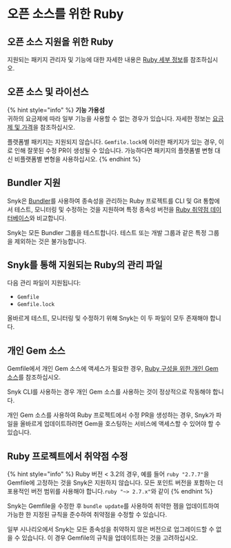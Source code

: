 # 오픈 소스를 위한 Ruby

## 오픈 소스 지원을 위한 Ruby

지원되는 패키지 관리자 및 기능에 대한 자세한 내용은 [Ruby 세부 정보](./)를 참조하십시오.

## 오픈 소스 및 라이선스

{% hint style="info" %}
**기능 가용성**\
귀하의 요금제에 따라 일부 기능을 사용할 수 없는 경우가 있습니다. 자세한 정보는 [요금제 및 가격](https://snyk.io/plans/)을 참조하십시오.

플랫폼별 패키지는 지원되지 않습니다. `Gemfile.lock`에 이러한 패키지가 있는 경우, 이로 인해 잘못된 수정 PR이 생성될 수 있습니다. 가능하다면 패키지의 플랫폼별 변형 대신 비플랫폼별 변형을 사용하십시오.
{% endhint %}

## Bundler 지원

Snyk은 [Bundler](https://bundler.io/)를 사용하여 종속성을 관리하는 Ruby 프로젝트를 CLI 및 Git 통합에서 테스트, 모니터링 및 수정하는 것을 지원하며 특정 종속성 버전을 [Ruby 취약점 데이터베이스](https://snyk.io/vuln?type=rubygems)와 비교합니다.

Snyk는 모든 Bundler 그룹을 테스트합니다. 테스트 또는 개발 그룹과 같은 특정 그룹을 제외하는 것은 불가능합니다.

## Snyk를 통해 지원되는 Ruby의 관리 파일

다음 관리 파일이 지원됩니다:

- `Gemfile`
- `Gemfile.lock`

올바르게 테스트, 모니터링 및 수정하기 위해 Snyk는 이 두 파일이 모두 존재해야 합니다.

## **개인 Gem 소스**

Gemfile에서 개인 Gem 소스에 액세스가 필요한 경우, [Ruby 구성을 위한 개인 Gem 소스](../../scan-with-snyk/snyk-open-source/package-repository-integrations/private-gem-sources-for-ruby-configuration.md)를 참조하십시오.

Snyk CLI를 사용하는 경우 개인 Gem 소스를 사용하는 것이 정상적으로 작동해야 합니다.

개인 Gem 소스를 사용하여 Ruby 프로젝트에서 수정 PR을 생성하는 경우, Snyk가 파일을 올바르게 업데이트하려면 Gem을 호스팅하는 서비스에 액세스할 수 있어야 할 수 있습니다.

## Ruby 프로젝트에서 취약점 수정

{% hint style="info" %}
Ruby 버전 < 3.2의 경우, 예를 들어 `ruby "2.7.7"`을 Gemfile에 고정하는 것을 Snyk은 지원하지 않습니다. 모든 포인트 버전을 포함하는 더 포용적인 버전 범위를 사용해야 합니다.`ruby "~> 2.7.x"`와 같이
{% endhint %}

Snyk는 Gemfile을 수정한 후 `bundle update`를 사용하여 취약한 젬을 업데이트하여 가능한 한 지정된 규칙을 준수하여 취약점을 수정할 수 있습니다.

일부 시나리오에서 Snyk는 모든 종속성을 취약하지 않은 버전으로 업그레이드할 수 없을 수 있습니다. 이 경우 Gemfile의 규칙을 업데이트하는 것을 고려하십시오.